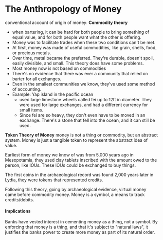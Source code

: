 # The Anthropology of Money
conventional account of origin of money: **Commodity theory**
- when bartering, it can be hard for both people to bring something of equal value, and for both people want what the other is offering.
- Money was to facilitate trades when these two conditions can't be met.
- At first, money was made of useful commodities, like grain, shells, food, or precious metals.
- Over time, metal became the preferred. They're durable, doesn't spoil, easily divisible, and small.
This theory does have some problems.
- Most money now is not based on commodities
- There's no evidence that there was ever a community that relied on barter for all exchanges.
- Even in the smallest communities we know, they've used some method of accounting.
- Example: Yap island in the pacific ocean
	- used large limestone wheels called fei up to 12ft in diameter. They were used for large exchanges, and had a different currency for small items. 
	- Since fei are so heavy, they don't even have to be moved in an exchange. There's a stone that fell into the ocean, and it can still be used.
	
**Token Theory of Money**
money is not a thing or commodity, but an abstract system. Money is just a tangible token to represent the abstract idea of value.

Earliest form of money we know of was from 5,000 years ago in Mesopotamia, they used clay tablets inscribed with the amount owed to the person, like IOUs. These IOUs could be exchanged to buy things.

The first coins in the archaeological record was found 2,000 years later in Lydia, they were tokens that represented credits.

Following this theory, going by archaeological evidence, virtual money came before commodity money. Money is a symbol, a means to track credits/debits.
#### Implications
Banks have vested interest in cementing money as a thing, not a symbol. By enforcing that money is a thing, and that it's subject to "natural laws", it justifies the banks power to create more money as part of its natural order.